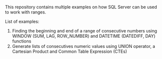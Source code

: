 This repository contains multiple examples on how SQL Server can be used to work with ranges.

List of examples:
1) Finding the beginning and end of a range of consecutive numbers using WINDOW (SUM, LAG, ROW_NUMBER) and DATETIME (DATEDIFF, DAY) functions
2) Generate lists of consecutives numeric values using UNION operator, a Cartesian Product and Common Table Expression (CTEs)
